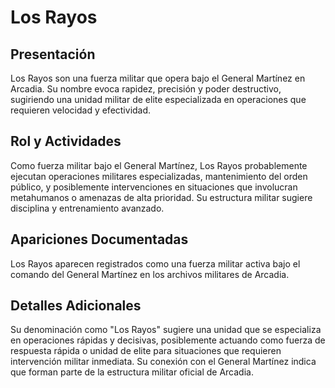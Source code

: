 # Los Rayos

## Presentación
Los Rayos son una fuerza militar que opera bajo el General Martínez en Arcadia. Su nombre evoca rapidez, precisión y poder destructivo, sugiriendo una unidad militar de elite especializada en operaciones que requieren velocidad y efectividad.

## Rol y Actividades
Como fuerza militar bajo el General Martínez, Los Rayos probablemente ejecutan operaciones militares especializadas, mantenimiento del orden público, y posiblemente intervenciones en situaciones que involucran metahumanos o amenazas de alta prioridad. Su estructura militar sugiere disciplina y entrenamiento avanzado.

## Apariciones Documentadas
Los Rayos aparecen registrados como una fuerza militar activa bajo el comando del General Martínez en los archivos militares de Arcadia.

## Detalles Adicionales
Su denominación como "Los Rayos" sugiere una unidad que se especializa en operaciones rápidas y decisivas, posiblemente actuando como fuerza de respuesta rápida o unidad de elite para situaciones que requieren intervención militar inmediata. Su conexión con el General Martínez indica que forman parte de la estructura militar oficial de Arcadia.